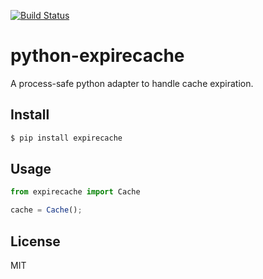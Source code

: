 [![Build Status](https://travis-ci.org/kaelzhang/python-expire-cache.svg?branch=master)](https://travis-ci.org/kaelzhang/python-expire-cache)

# python-expirecache

A process-safe python adapter to handle cache expiration.

## Install

```sh
$ pip install expirecache
```

## Usage

```js
from expirecache import Cache

cache = Cache();
```


## License

MIT
